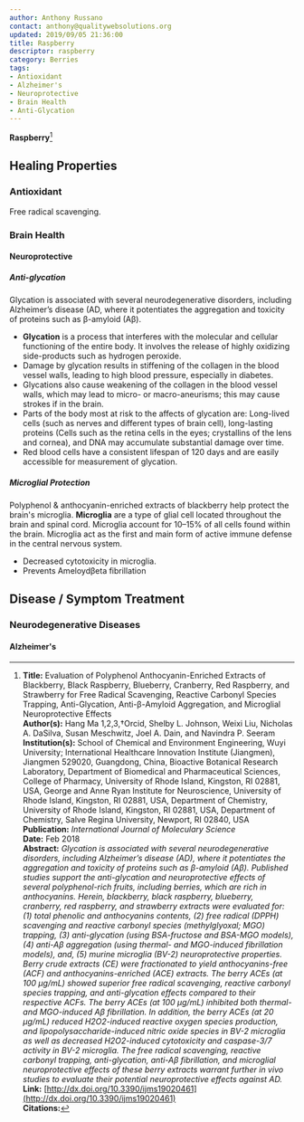 ```yaml
---
author: Anthony Russano
contact: anthony@qualitywebsolutions.org
updated: 2019/09/05 21:36:00
title: Raspberry
descriptor: raspberry
category: Berries
tags:
- Antioxidant
- Alzheimer's
- Neuroprotective
- Brain Health
- Anti-Glycation
---
```

**Raspberry**[^1]

## Healing Properties

### Antioxidant

Free radical scavenging.

### Brain Health

#### Neuroprotective

##### Anti-glycation

Glycation is associated with several neurodegenerative disorders, including Alzheimer’s disease (AD, where it potentiates the aggregation and toxicity of proteins such as β-amyloid (Aβ).

- **Glycation** is a process that interferes with the molecular and cellular functioning of the entire body.   It involves the release of highly oxidizing side-products such as hydrogen peroxide.
- Damage by glycation results in stiffening of the collagen in the blood vessel walls, leading to high blood pressure, especially in diabetes.
- Glycations also cause weakening of the collagen in the blood vessel walls, which may lead to micro- or macro-aneurisms; this may cause strokes if in the brain.
- Parts of the body most at risk to the affects of glycation are: Long-lived cells (such as nerves and different types of brain cell), long-lasting proteins (Cells such as the retina cells in the eyes; crystallins of the lens and cornea), and DNA may accumulate substantial damage over time. 
- Red blood cells have a consistent lifespan of 120 days and are easily accessible for measurement of glycation. 

##### Microglial Protection

Polyphenol & anthocyanin-enriched extracts of blackberry help protect the brain's microglia. **Microglia** are a type of glial cell located throughout the brain and spinal cord. Microglia account for 10–15% of all cells found within the brain. Microglia act as the first and main form of active immune defense in the central nervous system.

- Decreased cytotoxicity in microglia.
- Prevents Ameloydβeta fibrillation

## Disease / Symptom Treatment

### Neurodegenerative Diseases

#### Alzheimer's

[^1]: **Title:** Evaluation of Polyphenol Anthocyanin-Enriched Extracts of Blackberry, Black Raspberry, Blueberry, Cranberry, Red Raspberry, and Strawberry for Free Radical Scavenging, Reactive Carbonyl Species Trapping, Anti-Glycation, Anti-β-Amyloid Aggregation, and Microglial Neuroprotective Effects<br>**Author(s):**  Hang Ma 1,2,3,†Orcid, Shelby L. Johnson, Weixi Liu, Nicholas A. DaSilva, Susan Meschwitz, Joel A. Dain, and Navindra P. Seeram<br>**Institution(s):** School of Chemical and Environment Engineering, Wuyi University; International Healthcare Innovation Institute (Jiangmen), Jiangmen 529020, Guangdong, China, Bioactive Botanical Research Laboratory, Department of Biomedical and Pharmaceutical Sciences, College of Pharmacy, University of Rhode Island, Kingston, RI 02881, USA, George and Anne Ryan Institute for Neuroscience, University of Rhode Island, Kingston, RI 02881, USA, Department of Chemistry, University of Rhode Island, Kingston, RI 02881, USA, Department of Chemistry, Salve Regina University, Newport, RI 02840, USA<br>**Publication:** <i>International Journal of Moleculary Science</i><br>**Date:** Feb 2018<br>**Abstract:** <i>Glycation is associated with several neurodegenerative disorders, including Alzheimer’s disease (AD), where it potentiates the aggregation and toxicity of proteins such as β-amyloid (Aβ). Published studies support the anti-glycation and neuroprotective effects of several polyphenol-rich fruits, including berries, which are rich in anthocyanins. Herein, blackberry, black raspberry, blueberry, cranberry, red raspberry, and strawberry extracts were evaluated for: (1) total phenolic and anthocyanins contents, (2) free radical (DPPH) scavenging and reactive carbonyl species (methylglyoxal; MGO) trapping, (3) anti-glycation (using BSA-fructose and BSA-MGO models), (4) anti-Aβ aggregation (using thermal- and MGO-induced fibrillation models), and, (5) murine microglia (BV-2) neuroprotective properties. Berry crude extracts (CE) were fractionated to yield anthocyanins-free (ACF) and anthocyanins-enriched (ACE) extracts. The berry ACEs (at 100 μg/mL) showed superior free radical scavenging, reactive carbonyl species trapping, and anti-glycation effects compared to their respective ACFs. The berry ACEs (at 100 μg/mL) inhibited both thermal- and MGO-induced Aβ fibrillation. In addition, the berry ACEs (at 20 μg/mL) reduced H2O2-induced reactive oxygen species production, and lipopolysaccharide-induced nitric oxide species in BV-2 microglia as well as decreased H2O2-induced cytotoxicity and caspase-3/7 activity in BV-2 microglia. The free radical scavenging, reactive carbonyl trapping, anti-glycation, anti-Aβ fibrillation, and microglial neuroprotective effects of these berry extracts warrant further in vivo studies to evaluate their potential neuroprotective effects against AD.</i><br>**Link:** [http://dx.doi.org/10.3390/ijms19020461](http://dx.doi.org/10.3390/ijms19020461)<br>**Citations:**   